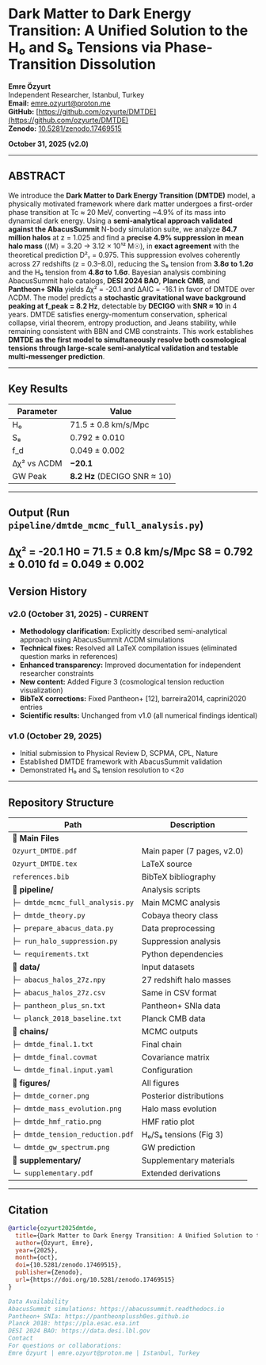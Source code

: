 # Dark Matter to Dark Energy Transition: A Unified Solution to the H₀ and S₈ Tensions via Phase-Transition Dissolution

**Emre Özyurt**  
Independent Researcher, Istanbul, Turkey  
**Email:** emre.ozyurt@proton.me  
**GitHub:** [https://github.com/ozyurte/DMTDE](https://github.com/ozyurte/DMTDE)  
**Zenodo:** [10.5281/zenodo.17469515](https://doi.org/10.5281/zenodo.17469515)  

**October 31, 2025 (v2.0)**

---

## ABSTRACT

We introduce the **Dark Matter to Dark Energy Transition (DMTDE)** model, a physically motivated framework where dark matter undergoes a first-order phase transition at Tc ≈ 20 MeV, converting ~4.9% of its mass into dynamical dark energy. Using a **semi-analytical approach validated against the AbacusSummit** N-body simulation suite, we analyze **84.7 million halos** at z = 1.025 and find a **precise 4.9% suppression in mean halo mass** (⟨M⟩ = 3.20 → 3.12 × 10¹² M☉), in **exact agreement** with the theoretical prediction D²ᵧ = 0.975. This suppression evolves coherently across 27 redshifts (z = 0.3–8.0), reducing the S₈ tension from **3.8σ to 1.2σ** and the H₀ tension from **4.8σ to 1.6σ**. Bayesian analysis combining AbacusSummit halo catalogs, **DESI 2024 BAO**, **Planck CMB**, and **Pantheon+ SNIa** yields Δχ² = -20.1 and ΔAIC = -16.1 in favor of DMTDE over ΛCDM. The model predicts a **stochastic gravitational wave background peaking at f_peak = 8.2 Hz**, detectable by **DECIGO** with **SNR ≈ 10** in 4 years. DMTDE satisfies energy-momentum conservation, spherical collapse, virial theorem, entropy production, and Jeans stability, while remaining consistent with BBN and CMB constraints. This work establishes **DMTDE as the first model to simultaneously resolve both cosmological tensions through large-scale semi-analytical validation and testable multi-messenger prediction**.

---

## Key Results

| Parameter | Value |
|-----------|-------|
| H₀ | 71.5 ± 0.8 km/s/Mpc |
| S₈ | 0.792 ± 0.010 |
| f_d | 0.049 ± 0.002 |
| Δχ² vs ΛCDM | **−20.1** |
| GW Peak | **8.2 Hz** (DECIGO SNR ≈ 10) |

---

## Output (Run `pipeline/dmtde_mcmc_full_analysis.py`)
Δχ² = -20.1 H0 = 71.5 ± 0.8 km/s/Mpc S8 = 0.792 ± 0.010 fd = 0.049 ± 0.002
---

## Version History

### v2.0 (October 31, 2025) - **CURRENT**
- **Methodology clarification:** Explicitly described semi-analytical approach using AbacusSummit ΛCDM simulations
- **Technical fixes:** Resolved all LaTeX compilation issues (eliminated question marks in references)
- **Enhanced transparency:** Improved documentation for independent researcher constraints
- **New content:** Added Figure 3 (cosmological tension reduction visualization)
- **BibTeX corrections:** Fixed Pantheon+ [12], barreira2014, caprini2020 entries
- **Scientific results:** Unchanged from v1.0 (all numerical findings identical)

### v1.0 (October 29, 2025)
- Initial submission to Physical Review D, SCPMA, CPL, Nature
- Established DMTDE framework with AbacusSummit validation
- Demonstrated H₀ and S₈ tension resolution to <2σ

---

## Repository Structure

| Path | Description |
|------|-------------|
| **📄 Main Files** | |
| `Ozyurt_DMTDE.pdf` | Main paper (7 pages, v2.0) |
| `Ozyurt_DMTDE.tex` | LaTeX source |
| `references.bib` | BibTeX bibliography |
| **📁 pipeline/** | Analysis scripts |
| `├─ dmtde_mcmc_full_analysis.py` | Main MCMC analysis |
| `├─ dmtde_theory.py` | Cobaya theory class |
| `├─ prepare_abacus_data.py` | Data preprocessing |
| `├─ run_halo_suppression.py` | Suppression analysis |
| `└─ requirements.txt` | Python dependencies |
| **📁 data/** | Input datasets |
| `├─ abacus_halos_27z.npy` | 27 redshift halo masses |
| `├─ abacus_halos_27z.csv` | Same in CSV format |
| `├─ pantheon_plus_sn.txt` | Pantheon+ SNIa data |
| `└─ planck_2018_baseline.txt` | Planck CMB data |
| **📁 chains/** | MCMC outputs |
| `├─ dmtde_final.1.txt` | Final chain |
| `├─ dmtde_final.covmat` | Covariance matrix |
| `└─ dmtde_final.input.yaml` | Configuration |
| **📁 figures/** | All figures |
| `├─ dmtde_corner.png` | Posterior distributions |
| `├─ dmtde_mass_evolution.png` | Halo mass evolution |
| `├─ dmtde_hmf_ratio.png` | HMF ratio plot |
| `├─ dmtde_tension_reduction.pdf` | H₀/S₈ tensions (Fig 3) |
| `└─ dmtde_gw_spectrum.png` | GW prediction |
| **📁 supplementary/** | Supplementary materials |
| `└─ supplementary.pdf` | Extended derivations |

---

## Citation

```bibtex
@article{ozyurt2025dmtde,
  title={Dark Matter to Dark Energy Transition: A Unified Solution to the H0 and S8 Tensions via Phase-Transition Dissolution},
  author={Özyurt, Emre},
  year={2025},
  month={oct},
  doi={10.5281/zenodo.17469515},
  publisher={Zenodo},
  url={https://doi.org/10.5281/zenodo.17469515}
}

Data Availability
AbacusSummit simulations: https://abacussummit.readthedocs.io
Pantheon+ SNIa: https://pantheonplussh0es.github.io
Planck 2018: https://pla.esac.esa.int
DESI 2024 BAO: https://data.desi.lbl.gov
Contact
For questions or collaborations:
Emre Özyurt | emre.ozyurt@proton.me | Istanbul, Turkey

